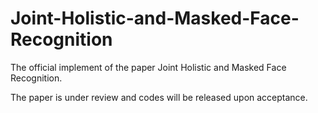 # Joint-Holistic-and-Masked-Face-Recognition

The official implement of the paper Joint Holistic and Masked Face Recognition.

The paper is under review and codes will be released upon acceptance.
